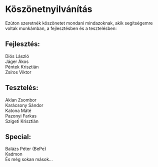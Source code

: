 # Köszönetnyilvánítás

Ezúton szeretnék köszönetet mondani mindazoknak, akik segítségemre voltak munkámban, a fejlesztésben és a tesztelésben:

## Fejlesztés:
Diós László  
Jáger Ákos  
Péntek Krisztián  
Zsíros Viktor  
	
## Tesztelés:
Aklan Zsombor  
Karácsony Sándor  
Katona Máté  
Pazonyi Farkas  
Szigeti Krisztián  

## Special:
Balázs Péter (BePe)  
Kadmon  
És még sokan mások...